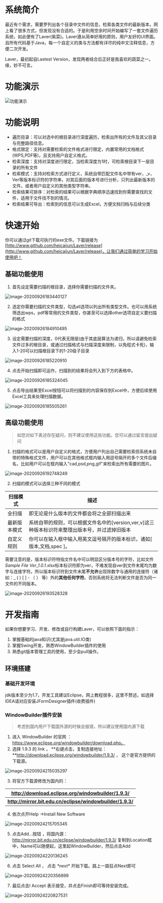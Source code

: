 # 系统简介

最近有个需求，需要罗列出各个目录中文件的信息，检索各类文件的最新版本。网上看了很多方式，但发现没有合适的。于是利用空余时间开始编写了一套文件遍历系统，如此便有了Laver(紫菜)。Laver遵从简单好用的原则，用户友好的UI界面。且所有代码基于Java，每一个自定义的类与方法都有详尽的纯中文注释信息，方便二次开发。

Laver，最初起自Lastest Version，发现两者结合后正好是我喜欢的蔬菜之一。缘，妙不可言。

# 功能演示

![功能演示](http://zone.heicaijun.cn/markdown/functions.gif)

# 功能说明

- 遍历目录：可以对选中的根目录进行深度遍历，检索出所有的文件及其父目录与完整路径信息。
- 格式限定：支持对需要检索的文件格式进行限定，内置常用的文档格式(WPS,PDF等)，且支持用户自定义格式。
- 检索深度：支持对深度进行限定，当检索深度为1时，可检索根目录下一层目录的所有文件
- 检索模式：支持对检索方式进行定义，系统自带匹配文件名中带有ver，_v，Ver等版本标识符的字符串，对其后面的版本号进行分析，只列出最新版本的文件。或者用户自定义的其他类型字符串。
- 检索结果可排序：对检索的结果可以根据字典顺序迅速找到你需要查找的文件，适用于文件找不到的情况。
- 检索结果可导出：检索到的信息可以生成Excel，方便文档归档与后续分类

# 快速开始

你可以通过git下载可执行的exe文件。下载链接为[http://www.github.com/heicaijun/Laver/release](http://www.github.com/heicaijun/Laver/release)，让我们通过简单的学习开始使用吧！

## 基础功能使用

1. 首先设定需要扫描的根目录，选择你需要扫描的文件夹。

![image-20200926183440127](http://zone.heicaijun.cn/markdown/image-20200926183440127.png)

2. 选定你需要扫描的文件类型，勾选all选项以列出所有类型文件。也可以用系统筛选出wps，pdf等常用的文件类型，你甚至可以选择other选项自定义要扫描的格式

![image-20200926184910495](http://zone.heicaijun.cn/markdown/image-20200926184910495.png)

3. 设定需要扫描的深度，0代表无限层(由于其底层算法为递归，所以请避免检索文件过多的根目录，或通过扫描格式与扫描深度来限制，以免程式卡死)，输入1-20可以扫描根目录下的1-20级子目录

![image-20200926185220910](http://zone.heicaijun.cn/markdown/image-20200926185220910.png)

4. 点击开始扫描即可运作，扫描到的结果将会列入到下方的表格中。

![image-20200926185324045](http://zone.heicaijun.cn/markdown/image-20200926185324045.png)

5. 点击导出结果至Excel按钮可以将扫描到的内容保存到Excel中，方便后续使用Excel工具来处理扫描数据。

![image-20200926185505261](http://zone.heicaijun.cn/markdown/image-20200926185505261.png)

## 高级功能使用

> 如您对如下表述存在疑问，则不建议使用这些功能。您可以通过留言提出疑问

1. 扫描的格式可以是用户自定义的格式，方便用户列出自己需要检索但系统未自带的特殊格式文件，用户可以在其他格式框内输入用逗号隔开的多个文件后缀名，比如用户可以在框内输入"cad,psd,png,gif"来检索出所有需要的图片。

![image-20200926192748249](http://zone.heicaijun.cn/markdown/image-20200926192748249.png)

2. 扫描的模式可以选择三种不同的模式

| 扫描模式     | 描述                                                         |
| ------------ | ------------------------------------------------------------ |
| 全扫描       | 即无论是什么版本的文件都会将之全部扫描出来                   |
| 最新版本模式 | 系统自带的规则，可以根据文件名中的[version,ver,v]这三种版本标识符来整理出版本号，并过滤掉旧版本 |
| 自定义规则   | 你可以在输入框中输入用英文逗号隔开的版本标识，诸如[ 版本,文档,spec ]。 |

需要注意的是，版本标识符特指文件名中可以明显区分版本号的字符，比如文件*Sample File Ver_1.0.1.xlsx*标本标识符即为ver，不难发现自ver到文件末尾均为数字与连接字符。所以版本标识符到文件末尾**不允许**出现除数字与通用的连接符（诸如：_ ( ) [ ] - （ ） 等）外的**其他任何字符**。否则系统将无法判断文件是否为同一文件的不同版本。

![image-20200926193528328](http://zone.heicaijun.cn/markdown/image-20200926193528328.png)

# 开发指南

如果你想要学习、开发、修改或自行构建Laver，可以依照下面的指示：

1. 掌握基础的java知识(尤其是java.util.IO类)
2. 掌握Swing开发，熟悉WindowBuilder插件的使用
3. 熟悉git版本管理工具的使用，至少会pull操作。

## 环境搭建

### 基础开发环境

jdk版本至少为1.7，开发工具建议Eclipse，网上教程很多，这里不赘述。如选择IDEA请对应安装JFormDesigner插件(收费插件)

### WindowBuilder插件安装

> 考虑到国内用户下载国外源的时候会报错，所以建议使用国内源下载

1. 进入 WindowBuilder 的官网 ： https://www.eclipse.org/windowbuilder/download.php。
2. 选择 1.9.3 的 link ， **右键点击，复制连接地址：**http://download.eclipse.org/windowbuilder/1.9.3/ ， 这个是官方提供的下载源。

![image-20200924215035297](http://zone.heicaijun.cn/markdown/image-20200924215035297.png)

3. 将官方下载源修改为国内的：

| http://download.eclipse.org/windowbuilder/1.9.3/          |
| --------------------------------------------------------- |
| **http://mirror.bit.edu.cn/eclipse/windowbuilder/1.9.3/** |

4. 依次点开Help ->Install New Software

![image-20200924215705345](http://zone.heicaijun.cn/markdown/image-20200924215705345.png)

5. 点击Add...按钮 ，将国内源：http://mirror.bit.edu.cn/eclipse/windowbuilder/1.9.3/ 复制到Location框中，Name可以随便起，这里起WindowBuilder，然后点击Add

![image-20200924220136245](http://zone.heicaijun.cn/markdown/image-20200924220136245.png)

6. 点击 Select All ， 点击 *\*next\** 开始下载。路上一路狂点Next即可

![image-20200924220356899](http://zone.heicaijun.cn/markdown/image-20200924220356899.png)

7. 最后点击I Accept 表示接受，并点击Finish即可等待安装完成。

![image-20200924220827531](http://zone.heicaijun.cn/markdown/image-20200924220827531.png)

